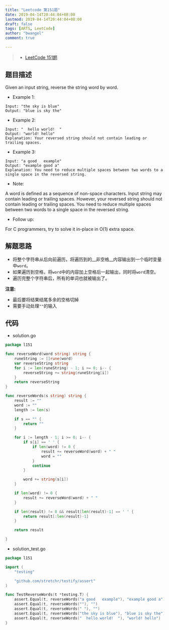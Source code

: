 ```yaml
---
title: "Leetcode 第151题"
date: 2019-04-14T20:44:04+08:00
lastmod: 2019-04-14T20:44:04+08:00
draft: false
tags: [ARTS, LeetCode]
author: "bwangel"
comment: true

---
```


> + [LeetCode 151题](https://leetcode.com/problems/reverse-words-in-a-string/)

<!--more-->

## 题目描述

Given an input string, reverse the string word by word.

+ Example 1:

```
Input: "the sky is blue"
Output: "blue is sky the"
```

+ Example 2:

```
Input: "  hello world!  "
Output: "world! hello"
Explanation: Your reversed string should not contain leading or trailing spaces.
```

+ Example 3:

```
Input: "a good   example"
Output: "example good a"
Explanation: You need to reduce multiple spaces between two words to a single space in the reversed string.
```

+ Note:

A word is defined as a sequence of non-space characters.
Input string may contain leading or trailing spaces. However, your reversed string should not contain leading or trailing spaces.
You need to reduce multiple spaces between two words to a single space in the reversed string.
 
+ Follow up:

For C programmers, try to solve it in-place in O(1) extra space.

## 解题思路

 + 将整个字符串从后向前遍历，将遍历到的__非空格__内容输出到一个临时变量中`word`。
 + 如果遍历到空格，将`word`中的内容加上空格后一起输出，同时将`word`清空。
 + 遍历完整个字符串后，所有的单词也就被输出了。

__注意:__

 + 最后要将结果结尾多余的空格切掉
 + 需要手动处理`""`的输入

## 代码

+ solution.go

```go
package l151

func reverseWord(word string) string {
	runeString := []rune(word)
	var reverseString string
	for i := len(runeString) - 1; i >= 0; i-- {
		reverseString += string(runeString[i])
	}
	return reverseString
}

func reverseWords(s string) string {
	result := ""
	word := ""
	length := len(s)

	if s == "" {
		return ""
	}

	for i := length - 1; i >= 0; i-- {
		if s[i] == ' ' {
			if len(word) != 0 {
				result += reverseWord(word) + " "
				word = ""
			}
			continue
		}

		word += string(s[i])
	}

	if len(word) != 0 {
		result += reverseWord(word) + " "
	}

	if len(result) != 0 && result[len(result)-1] == ' ' {
		return result[:len(result)-1]
	}

	return result

}
```

+ solution_test.go

```go
package l151

import (
	"testing"

	"github.com/stretchr/testify/assert"
)

func TestReverseWords(t *testing.T) {
	assert.Equal(t, reverseWords("a good   example"), "example good a")
	assert.Equal(t, reverseWords(""), "")
	assert.Equal(t, reverseWords(" "), "")
	assert.Equal(t, reverseWords("the sky is blue"), "blue is sky the")
	assert.Equal(t, reverseWords("  hello world!  "), "world! hello")
}
```
